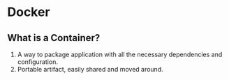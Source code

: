 # Docker

## What is a Container?
1. A way to package application with all the necessary dependencies and configuration.
2. Portable artifact, easily shared and moved around.


